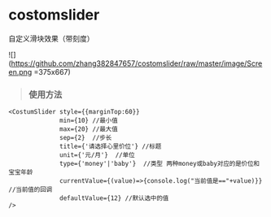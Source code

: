 # costomslider
自定义滑块效果（带刻度）

![](https://github.com/zhang382847657/costomslider/raw/master/image/Screen.png =375x667)

> ### 使用方法
```
<CostumSlider style={{marginTop:60}}
              min={10} //最小值
              max={20} //最大值
              sep={2}  //步长
              title={'请选择心里价位'} //标题
              unit={'元/月'}  //单位
              type={'money'|'baby'}  //类型 两种money或baby对应的是价位和宝宝年龄
              currentValue={(value)=>{console.log("当前值是=="+value)}}  //当前值的回调
              defaultValue={12} //默认选中的值
/>
```


